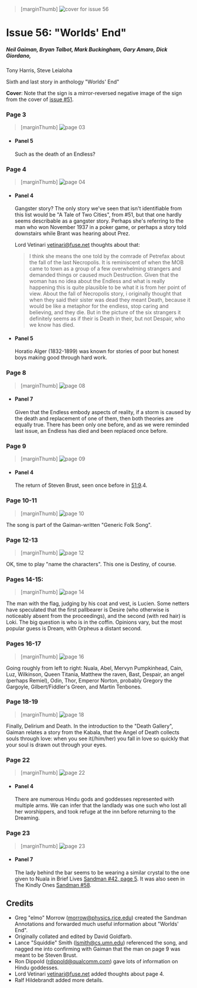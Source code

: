 > [marginThumb] ![cover for issue 56](thumbnails/sandman.56/page00.jpg)

# Issue 56: "Worlds' End"

##### Neil Gaiman, Bryan Talbot, Mark Buckingham, Gary Amaro, Dick Giordano,

Tony Harris, Steve Leialoha

Sixth and last story in anthology "Worlds' End"

**Cover**: Note that the sign is a mirror-reversed negative image of the sign from the cover of [issue #51](sandman.51.md).

### Page 3

> [marginThumb] ![page 03](thumbnails/sandman.56/page03.jpg)

- #### Panel 5

  Such as the death of an Endless?

### Page 4

> [marginThumb] ![page 04](thumbnails/sandman.56/page04.jpg)

- #### Panel 4

  Gangster story? The only story we've seen that isn't identifiable from this list would be "A Tale of Two Cities", from #51, but that one hardly seems describable as a gangster story. Perhaps she's referring to the man who won November 1937 in a poker game, or perhaps a story told downstairs while Brant was hearing about Prez.

  Lord Vetinari <vetinari@fuse.net> thoughts about that:

  > I think she means the one told by the comrade of Petrefax about the fall of the last Necropolis. It is reminiscent of when the MOB came to town as a group of a few overwhelming strangers and demanded things or caused much Destruction. Given that the woman has no idea about the Endless and what is really happening this is quite plausible to be what it is from her point of view.
  > About the fall of Necropolis story, i originally thought that when they said their sister was dead they meant Death, because it would be like a metaphor for the endless, stop caring and believing, and they die. But in the picture of the six strangers it definitely seems as if their is Death in their, but not Despair, who we know has died.

- #### Panel 5

  Horatio Alger (1832-1899) was known for stories of poor but honest boys making good through hard work.

### Page 8

> [marginThumb] ![page 08](thumbnails/sandman.56/page08.jpg)

- #### Panel 7

  Given that the Endless embody aspects of reality, if a storm is caused by the death and replacement of one of them, then both theories are equally true. There has been only one before, and as we were reminded last issue, an Endless has died and been replaced once before.

### Page 9

> [marginThumb] ![page 09](thumbnails/sandman.56/page09.jpg)

- #### Panel 4

  The return of Steven Brust, seen once before in [51:9](sandman.51.md#page-9).4.

### Page 10-11

> [marginThumb] ![page 10](thumbnails/sandman.56/page10.jpg)

The song is part of the Gaiman-written "Generic Folk Song".

### Page 12-13

> [marginThumb] ![page 12](thumbnails/sandman.56/page12.jpg)

OK, time to play "name the characters". This one is Destiny, of course.

### Pages 14-15:

> [marginThumb] ![page 14](thumbnails/sandman.56/page14.jpg)

The man with the flag, judging by his coat and vest, is Lucien. Some netters have speculated that the first pallbearer is Desire (who otherwise is noticeably absent from the proceedings), and the second (with red hair) is Loki. The big question is who is in the coffin. Opinions vary, but the most popular guess is Dream, with Orpheus a distant second.

### Pages 16-17

> [marginThumb] ![page 16](thumbnails/sandman.56/page16.jpg)

Going roughly from left to right: Nuala, Abel, Mervyn Pumpkinhead, Cain, Luz, Wilkinson, Queen Titania, Matthew the raven, Bast, Despair, an angel (perhaps Remiel), Odin, Thor, Emperor Norton, probably Gregory the Gargoyle, Gilbert/Fiddler's Green, and Martin Tenbones.

### Page 18-19

> [marginThumb] ![page 18](thumbnails/sandman.56/page18.jpg)

Finally, Delirium and Death. In the introduction to the "Death Gallery", Gaiman relates a story from the Kabala, that the Angel of Death collects souls through love: when you see it(/him/her) you fall in love so quickly that your soul is drawn out through your eyes.

### Page 22

> [marginThumb] ![page 22](thumbnails/sandman.56/page22.jpg)

- #### Panel 4

  There are numerous Hindu gods and goddesses represented with multiple arms. We can infer that the landlady was one such who lost all her worshippers, and took refuge at the inn before returning to the Dreaming.

### Page 23

> [marginThumb] ![page 23](thumbnails/sandman.56/page23.jpg)

- #### Panel 7

  The lady behind the bar seems to be wearing a similar crystal to the one given to Nuala in Brief Lives [Sandman #42, page 5](sandman.42.md#page-5). It was also seen in The Kindly Ones [Sandman #58](sandman.58.md).

## Credits

- Greg "elmo" Morrow (morrow@physics.rice.edu) created the Sandman Annotations and forwarded much useful information about "Worlds' End".
- Originally collated and edited by David Goldfarb.
- Lance "Squiddie" Smith (lsmith@cs.umn.edu) referenced the song, and nagged me into confirming with Gaiman that the man on page 9 was meant to be Steven Brust.
- Ron Dippold (rdippold@qualcomm.com) gave lots of information on Hindu goddesses.
- Lord Vetinari <vetinari@fuse.net> added thoughts about page 4.
- Ralf Hildebrandt added more details.

